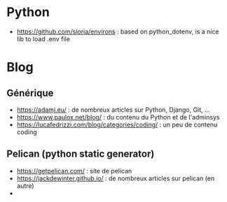 # Python

- https://github.com/sloria/environs : based on python_dotenv, is a nice lib to load .env file


# Blog

## Générique

- https://adamj.eu/ : de nombreux articles sur Python, Django, Git, ...
- https://www.paulox.net/blog/ : du contenu du Python et de l'adminsys
- https://lucafedrizzi.com/blog/categories/coding/ : un peu de contenu coding


## Pelican (python static generator)

- https://getpelican.com/ : site de pelican
- https://jackdewinter.github.io/ : de nombreux articles sur pelican (en autre)
- 